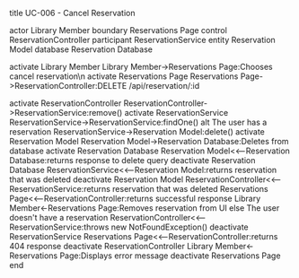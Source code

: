 title UC-006 - Cancel Reservation

actor Library Member
boundary Reservations Page
control ReservationController
participant ReservationService
entity Reservation Model
database Reservation Database

activate Library Member
Library Member->Reservations Page:Chooses cancel reservation\n
activate Reservations Page
Reservations Page->ReservationController:DELETE /api/reservation/:id

activate ReservationController
ReservationController->ReservationService:remove()
activate ReservationService
ReservationService->ReservationService:findOne()
alt The user has a reservation
ReservationService->Reservation Model:delete()
activate Reservation Model
Reservation Model->Reservation Database:Deletes from database
activate Reservation Database
Reservation Model<<--Reservation Database:returns response to delete query
deactivate Reservation Database
ReservationService<<--Reservation Model:returns reservation that was deleted
deactivate Reservation Model
ReservationController<<--ReservationService:returns reservation that was deleted
Reservations Page<<--ReservationController:returns successful response
Library Member<-Reservations Page:Removes reservation from UI
else The user doesn't have a reservation
ReservationController<<--ReservationService:throws new NotFoundException()
deactivate ReservationService
Reservations Page<<--ReservationController:returns 404 response
deactivate ReservationController
Library Member<-Reservations Page:Displays error message
deactivate Reservations Page
end
